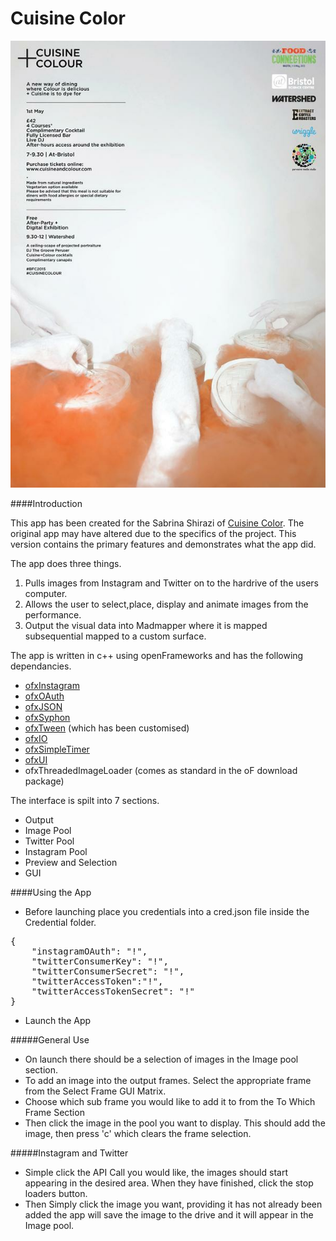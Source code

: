 Cuisine Color
===

![alt text](CuisineColor.jpg "Logo")

####Introduction

This app has been created for the Sabrina Shirazi of [Cuisine Color](http://cuisineandcolour.com/). The original app may have altered due to the specifics of the project. This version contains the primary features and demonstrates what the app did.

The app does three things.

1. Pulls images from Instagram and Twitter on to the hardrive of the users computer.
2. Allows the user to select,place, display and animate images from the performance.
3. Output the visual data into Madmapper where it is mapped subsequential mapped to a custom surface.

The app is written in c++ using openFrameworks and has the following dependancies.

* [ofxInstagram](https://github.com/DHaylock/ofxInstagram) 
* [ofxOAuth](https://github.com/bakercp/ofxOAuth)
* [ofxJSON](https://github.com/jefftimesten/ofxJSON)
* [ofxSyphon](https://github.com/astellato/ofxSyphon)
* [ofxTween](https://github.com/arturoc/ofxTween) (which has been customised)
* [ofxIO](https://github.com/bakercp/ofxIO)
* [ofxSimpleTimer](https://github.com/HeliosInteractive/ofxSimpleTimer)
* [ofxUI](https://github.com/rezaali/ofxUI)
* ofxThreadedImageLoader (comes as standard in the oF download package)

The interface is spilt into 7 sections.
* Output
* Image Pool
* Twitter Pool
* Instagram Pool
* Preview and Selection
* GUI

####Using the App
- Before launching place you credentials into a cred.json file inside the Credential folder.

<pre>{
    "instagramOAuth": "!",
    "twitterConsumerKey": "!",
    "twitterConsumerSecret": "!",
    "twitterAccessToken":"!",
    "twitterAccessTokenSecret": "!"
}</pre>

- Launch the App

#####General Use
- On launch there should be a selection of images in the Image pool section.
- To add an image into the output frames. Select the appropriate frame from the Select Frame GUI Matrix.
- Choose which sub frame you would like to add it to from the To Which Frame Section
- Then click the image in the pool you want to display. This should add the image, then press 'c' which clears the frame selection.

#####Instagram and Twitter
- Simple click the API Call you would like, the images should start appearing in the desired area. When they have finished, click the stop loaders button.
- Then Simply click the image you want, providing it has not already been added the app will save the image to the drive and it will appear in the Image pool.

